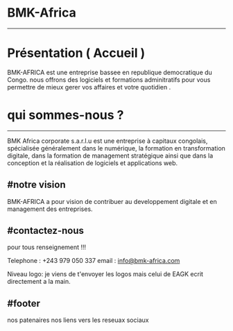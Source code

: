 ﻿# BMK-Africa
---------------
# Présentation ( Accueil )

BMK-AFRICA est une entreprise bassee en republique democratique du Congo.
nous offrons des logiciels et formations adminitratifs pour vous permettre de mieux gerer vos affaires et votre quotidien .

# qui sommes-nous ?
--------------
BMK Africa corporate s.a.r.l.u est une entreprise à capitaux congolais, spécialisée généralement dans le numérique, la formation en transformation digitale, dans la formation de management stratégique ainsi que dans la conception et la réalisation de logiciels et applications web.

#notre vision 
-------------
BMK-AFRICA a pour vision de contribuer au developpement digitale et en management des entreprises.

#contactez-nous 
---------------
pour tous renseignement !!!

Telephone : +243 979 050 337
email : info@bmk-africa.com

Niveau logo:
je viens de t'envoyer les logos mais celui de EAGK ecrit directement a la main.

#footer
-------
nos patenaires 
nos liens vers les reseuax sociaux




